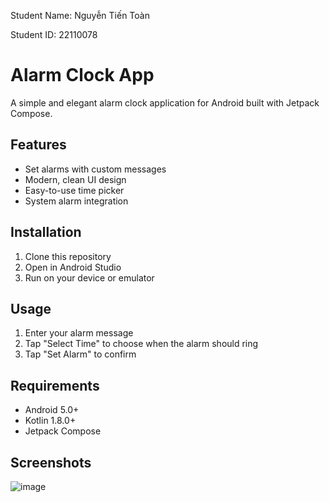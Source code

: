 Student Name: Nguyễn Tiến Toàn

Student ID: 22110078

# Alarm Clock App

A simple and elegant alarm clock application for Android built with Jetpack Compose.

## Features

- Set alarms with custom messages
- Modern, clean UI design
- Easy-to-use time picker
- System alarm integration

## Installation

1. Clone this repository
2. Open in Android Studio
3. Run on your device or emulator

## Usage

1. Enter your alarm message
2. Tap "Select Time" to choose when the alarm should ring
3. Tap "Set Alarm" to confirm

## Requirements

- Android 5.0+
- Kotlin 1.8.0+
- Jetpack Compose

## Screenshots
![image](https://github.com/user-attachments/assets/19e645d7-9865-4e25-ba81-5de9f0d6ef37)
